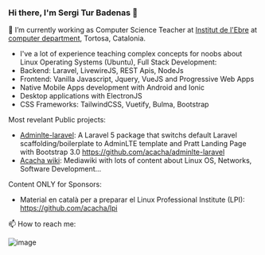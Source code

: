 ### Hi there, I'm Sergi Tur Badenas 👋

🔭 I’m currently working as Computer Science Teacher at [Institut de l'Ebre](https://www.iesebre.com) at [computer department](https://www.instagram.com/informaticainstitutebre), Tortosa, Catalonia.
- I've a lot of experience teaching complex concepts for noobs about Linux Operating Systems (Ubuntu), Full Stack Development:
- Backend: Laravel, LivewireJS, REST Apis, NodeJs
- Frontend: Vanilla Javascript, Jquery, VueJS and Progressive Web Apps
- Native Mobile Apps development with Android and Ionic
- Desktop applications with ElectronJS
- CSS Frameworks: TailwindCSS, Vuetify, Bulma, Bootstrap

Most revelant Public projects:
- [Adminlte-laravel](https://github.com/acacha/adminlte-laravel): A Laravel 5 package that switchs default Laravel scaffolding/boilerplate to AdminLTE template and Pratt Landing Page with Bootstrap 3.0 https://github.com/acacha/adminlte-laravel
- [Acacha wiki](https://acacha.org): Mediawiki with lots of content about Linux OS, Networks, Software Development...

Content ONLY for Sponsors:
- Material en català per a preparar el Linux Professional Institute (LPI): https://github.com/acacha/lpi

📫 How to reach me:


![image](https://user-images.githubusercontent.com/4015406/140618492-f5742356-793e-4cff-980d-56722b2b4d48.png)

<!--
**acacha/acacha** is a ✨ _special_ ✨ repository because its `README.md` (this file) appears on your GitHub profile.

Here are some ideas to get you started:



- 🌱 I’m currently learning ...
- 👯 I’m looking to collaborate on ...
- 🤔 I’m looking for help with ...
- 💬 Ask me about ...
-  ...
- 😄 Pronouns: ...
- ⚡ Fun fact: ...
-->
